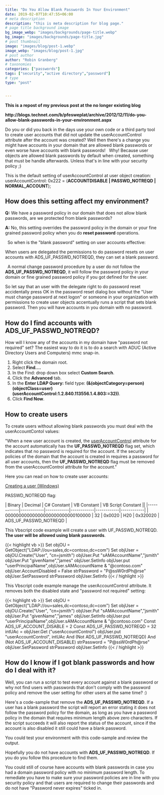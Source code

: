 ```yaml
---
title: "Do You Allow Blank Passwords In Your Environment"
date: 2019-02-07T10:47:55+06:00
# meta description
description: "this is meta description for blog page."
# page title background image
bg_image_webp: "images/backgrounds/page-title.webp"
bg_image: "images/backgrounds/page-title.jpg"
# post thumbnail
image: "images/blog/post-1.webp"
image_webp: "images/blog/post-1.jpg"
# post author
author: "Robin Granberg"
# taxonomies
categories: ["passwords"]
tags: ["security","active directory","password"]
# type
type: "post"


---
```


<b>This is a repost of my previous post at the no longer existing blog<div style="display: inline">http<span></span>://<span></span>blogs.technet.com/b/pfesweplat/archive/2012/12/11/do-you-allow-blank-passwords-in-your-environment.aspx</div></b>
<!--more-->

Do you or did you back in the days use your own code or a third party tool to create user accounts that did not update the userAccountControl attribute after the account was created? 
Well then there's a change you might have accounts in your domain that are allowed blank passwords or even worse have accounts with blank passwords!
 <!--more-->
Why! Because user objects are allowed blank passwords by default when created, something that must be handle afterwards. Unless that's in line with your security policy ;) 
 <!--more-->

This is the default setting of userAccountControl at user object creation:
userAccountControl: 0x222 = (<b>ACCOUNTDISABLE | PASSWD_NOTREQD | NORMAL_ACCOUNT</b>);
 <!--more-->

## How does this setting affect my environment?
<!--more-->

<b>Q:</b> We have a password policy in our domain that does not allow blank passwords, are we protected from blank passwords?
 <!--more-->

<b>A:</b> No, this setting overrides the password policy in the domain or your fine grained password policy when you do <b>reset password</b> operations.
<!--more-->
 
So when is the "blank password" setting on user accounts effective:
<!--more-->

When users are delegated the permissions to do password resets on user accounts with ADS_UF_PASSWD_NOTREQD, they can set a blank password.
<!--more-->
 
A normal change password procedure by a user do not follow the <b>ADS_UF_PASSWD_NOTREQD</b>, it will follow the password policy in your domain or fine grained password policy if you got defined for the user. 
<!--more-->

So let say that an user with the delegate right to do password reset accidentally press OK in the password reset dialog box without the "User must change password at next logon" or someone in your organization with permissions to create user objects accentually runs a script that sets blank password.  Then you will have accounts in you domain with no password.
 <!--more-->

## How do I find accounts with ADS_UF_PASSWD_NOTREQD?
<!--more-->
How will I know any of the accounts in my domain have "password not required" set?
The easiest way to do it is to do a search with ADUC (Active Directory Users and Computers) mmc snap-in.
<!--more-->

1. Right click the domain root.
2. Select <b>Find....</b>
3. In the Find: drop down box select <b>Custom Search</b>.
4. Click the <b>Advanced</b> tab.
5. In the <b>Enter LDAP Query:</b> field type: <b>(&(objectCategory=person)(objectClass=user)(userAccountControl:1.2.840.113556.1.4.803:=32))</b>.
6. Click <b>Find Now</b>.
<!--more-->

## How to create users
<!--more-->

To create users without allowing blank passwords you must deal with the userAccountContol values:
<!--more-->

"When a new user account is created, the [userAccountControl](https://docs.microsoft.com/en-us/windows/desktop/ADSchema/a-useraccountcontrol)  attribute for the account automatically has the <b>UF_PASSWD_NOTREQD</b> flag set, which indicates that no password is required for the account. If the security policies of the domain that the account is created in requires a password for all user accounts, then the <b>UF_PASSWD_NOTREQD</b> flag must be removed from the userAccountControl attribute for the account."
<!--more-->

Here you can read on how to create user accounts:
<!--more-->
[Creating a user (Windows)](https://docs.microsoft.com/en-us/windows/desktop/AD/creating-a-user)
<!--more-->

PASSWD_NOTREQD flag:
<!--more-->
<font>
|  Binary  | Decimal  | C# Constant | VB Constant | VB Script Constant ||
|------------|------------|------------|------------|------------|------------|
| 00000000000000000000000000100000 | 32 | 0x0020 | H20 | 0x320020 | ADS_UF_PASSWD_NOTREQD |
<!--more-->

This Vbscript code example will create a user with UF_PASSWD_NOTREQD. <b>The user will be allowed using blank passwords</b>.
<!--more-->

{{< highlight vb >}}
Set objOU = GetObject("LDAP://ou=sales,dc=contoso,dc=com")
Set objUser = objOU.Create("User", "cn=jsmith")
objUser.Put "sAMAccountName","jsmith"
objUser.Put "givenName","james"
objUser.SetInfo
objUser.put "userPrincipalName",objUser.sAMAccountName & "@contoso.com"
objUser.AccountDisabled = False
strPassword = "P@ssW0rdPh@rse"
objUser.SetPassword strPassword
objUser.SetInfo
{{< / highlight >}}
<!--more-->

This Vbscript code example manage the userAccountControl attribute. It removes both the disabled state and "password not required" setting:
<!--more-->

{{< highlight vb >}}
Set objOU = GetObject("LDAP://ou=sales,dc=contoso,dc=com")
Set objUser = objOU.Create("User", "cn=jsmith")
objUser.Put "sAMAccountName","jsmith"
objUser.Put "givenName","james"
objUser.SetInfo
objUser.put "userPrincipalName",objUser.sAMAccountName & "@contoso.com"
Const ADS_UF_ACCOUNT_DISABLE = 2
Const ADS_UF_PASSWD_NOTREQD = 32
intUAc = objUser.Get ("userAccountControl")
objUser.put  "userAccountControl", intUAc And (Not ADS_UF_PASSWD_NOTREQD) And (Not ADS_UF_ACCOUNT_DISABLE)
strPassword = "P@ssW0rdPh@rse"
objUser.SetPassword strPassword
objUser.SetInfo
{{< / highlight >}}
<!--more-->

## How do I know if I got blank passwords and how do I deal with it?
<!--more-->

Well, you can run a script to test every account against a blank password or why not find users with passwords that don't comply with the password policy and remove the user setting for other users at the same time? :)
<!--more-->

Here's a code-sample that remove the <b>ADS_UF_PASSWD_NOTREQD</b>. If a user has a blank password the script will report an error stating it does not follow the password policy for the domain, as long as you have a password policy in the domain that requires minimum length above zero characters.
If the script succeeds it will also report the status of the account, since if the account is also disabled it still could have a blank password.
<!--more-->
You could test your environment with this code-sample and review the output.
<!--more-->

Hopefully you do not have accounts with <b>ADS_UF_PASSWD_NOTREQD</b>. If you do you follow this procedure to find them.
<!--more-->

You could still of course have accounts with blank passwords in case you had a domain password policy with no minimum password length. To remediate you have to make sure your password policies are in line with you security policy and that users are required to change their passwords and do not have "Password never expires" ticked in.
<!--more-->

